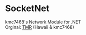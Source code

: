 # SocketNet
kmc7468's Network Module for .NET<br>
Orginal: [TMR](https://github.com/RouteTycoon/TMR) (Hawaii & kmc7468)
